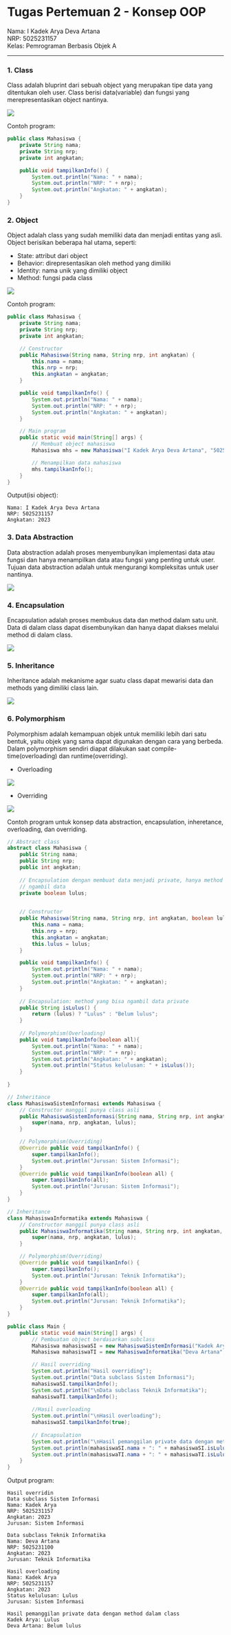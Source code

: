 # Tugas Pertemuan 2 - Konsep OOP
Nama: I Kadek Arya Deva Artana<br /> 
NRP: 5025231157<br />
Kelas: Pemrograman Berbasis Objek A

<hr>

### 1. Class
Class adalah bluprint dari sebuah object yang merupakan tipe data yang ditentukan oleh user. Class berisi data(variable) dan fungsi yang merepresentasikan object nantinya.

<img src="./assets/class.webp">

Contoh program:
``` java
public class Mahasiswa {
    private String nama;
    private String nrp;
    private int angkatan;

    public void tampilkanInfo() {
        System.out.println("Nama: " + nama);
        System.out.println("NRP: " + nrp);
        System.out.println("Angkatan: " + angkatan);
    }
}
```

### 2. Object
Object adalah class yang sudah memiliki data dan menjadi entitas yang asli. Object berisikan beberapa hal utama, seperti:
- State: attribut dari object 
- Behavior: direpresentasikan oleh method yang dimiliki
- Identity: nama unik yang dimiliki object
- Method: fungsi pada class

<img src="./assets/objects.png">

Contoh program:
``` java
public class Mahasiswa {
    private String nama;
    private String nrp;
    private int angkatan;

    // Constructor
    public Mahasiswa(String nama, String nrp, int angkatan) {
        this.nama = nama;
        this.nrp = nrp;
        this.angkatan = angkatan;
    }

    public void tampilkanInfo() {
        System.out.println("Nama: " + nama);
        System.out.println("NRP: " + nrp);
        System.out.println("Angkatan: " + angkatan);
    }

    // Main program
    public static void main(String[] args) {
        // Membuat object mahasiswa
        Mahasiswa mhs = new Mahasiswa("I Kadek Arya Deva Artana", "5025231157", 2023);

        // Menampilkan data mahasiswa
        mhs.tampilkanInfo();
    }
}
```

Output(isi object):
```
Nama: I Kadek Arya Deva Artana
NRP: 5025231157
Angkatan: 2023
```

### 3. Data Abstraction
Data abstraction adalah proses menyembunyikan implementasi data atau fungsi dan hanya menampilkan data atau fungsi yang penting untuk user. Tujuan data abstraction adalah untuk mengurangi kompleksitas untuk user nantinya.

<img src="./assets/data-abstraction.jpeg">


### 4. Encapsulation
Encapsulation adalah proses membukus data dan method dalam satu unit. Data di dalam class dapat disembunyikan dan hanya dapat diakses melalui method di dalam class.

<img src="./assets/encapsulation.png">


### 5. Inheritance
Inheritance adalah mekanisme agar suatu class dapat mewarisi data dan methods yang dimiliki class lain.

<img src="./assets/inheretance.png">

### 6. Polymorphism
Polymorphism adalah kemampuan objek untuk memiliki lebih dari satu bentuk, yaitu objek yang sama dapat digunakan dengan cara yang berbeda. Dalam polymorphism sendiri diapat dilakukan saat compile-time(overloading) dan runtime(overriding).

- Overloading <br />
<img src="./assets/overloading.png">


- Overriding <br />
<img src="./assets/overriding.png">

Contoh program untuk konsep data abstraction, encapsulation, inheretance, overloading, dan overriding.
```java
// Abstract class
abstract class Mahasiswa {
    public String nama;
    public String nrp;
    public int angkatan;
    
    // Encapsulation dengan membuat data menjadi private, hanya method dalam class yang bisa 
    // ngambil data
    private boolean lulus;
    

    // Constructor
    public Mahasiswa(String nama, String nrp, int angkatan, boolean lulus) {
        this.nama = nama;
        this.nrp = nrp;
        this.angkatan = angkatan;
        this.lulus = lulus;
    }

    public void tampilkanInfo() {
        System.out.println("Nama: " + nama);
        System.out.println("NRP: " + nrp);
        System.out.println("Angkatan: " + angkatan);
    }
    
    // Encapsulation: method yang bisa ngambil data private
    public String isLulus() {
        return (lulus) ? "Lulus" : "Belum lulus";
    }
    
    // Polymorphism(Overloading)
    public void tampilkanInfo(boolean all){
        System.out.println("Nama: " + nama);
        System.out.println("NRP: " + nrp);
        System.out.println("Angkatan: " + angkatan);
        System.out.println("Status kelulusan: " + isLulus());
    }
    
}

// Inheritance
class MahasiswaSistemInformasi extends Mahasiswa {
    // Constructor manggil punya class asli
    public MahasiswaSistemInformasi(String nama, String nrp, int angkatan, boolean lulus) {
        super(nama, nrp, angkatan, lulus);
    }

    // Polymorphism(Overriding)
    @Override public void tampilkanInfo() {
        super.tampilkanInfo();
        System.out.println("Jurusan: Sistem Informasi");
    }
    @Override public void tampilkanInfo(boolean all) {
        super.tampilkanInfo(all);
        System.out.println("Jurusan: Sistem Informasi");
    }
}

// Inheritance
class MahasiswaInformatika extends Mahasiswa {
    // Constructor manggil punya class asli
    public MahasiswaInformatika(String nama, String nrp, int angkatan, boolean lulus) {
        super(nama, nrp, angkatan, lulus);
    }

    // Polymorphism(Overriding)
    @Override public void tampilkanInfo() {
        super.tampilkanInfo();
        System.out.println("Jurusan: Teknik Informatika");
    }
    @Override public void tampilkanInfo(boolean all) {
        super.tampilkanInfo(all);
        System.out.println("Jurusan: Teknik Informatika");
    }
}

public class Main {
    public static void main(String[] args) {
        // Pembuatan object berdasarkan subclass
        Mahasiswa mahasiswaSI = new MahasiswaSistemInformasi("Kadek Arya", "5025231157", 2023, true);
        Mahasiswa mahasiswaTI = new MahasiswaInformatika("Deva Artana", "5025231100", 2023, false);

        // Hasil overriding
        System.out.println("Hasil overriding");
        System.out.println("Data subclass Sistem Informasi");
        mahasiswaSI.tampilkanInfo();
        System.out.println("\nData subclass Teknik Informatika");
        mahasiswaTI.tampilkanInfo();
        
        //Hasil overloading
        System.out.println("\nHasil overloading");
        mahasiswaSI.tampilkanInfo(true);
        
        // Encapsulation
        System.out.println("\nHasil pemanggilan private data dengan method dalam class ");
        System.out.println(mahasiswaSI.nama + ": " + mahasiswaSI.isLulus());
        System.out.println(mahasiswaTI.nama + ": " + mahasiswaTI.isLulus());
    }
}
```

Output program:
```
Hasil overridin
Data subclass Sistem Informasi
Nama: Kadek Arya
NRP: 5025231157
Angkatan: 2023
Jurusan: Sistem Informasi

Data subclass Teknik Informatika
Nama: Deva Artana
NRP: 5025231100
Angkatan: 2023
Jurusan: Teknik Informatika

Hasil overloading
Nama: Kadek Arya
NRP: 5025231157
Angkatan: 2023
Status kelulusan: Lulus
Jurusan: Sistem Informasi

Hasil pemanggilan private data dengan method dalam class 
Kadek Arya: Lulus
Deva Artana: Belum lulus
```

